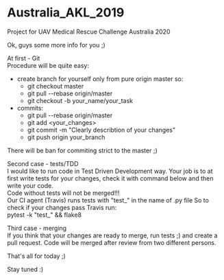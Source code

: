 # Australia_AKL_2019
Project for UAV Medical Rescue Challenge Australia 2020

Ok, guys some more info for you ;)

At first - Git\
Procedure will be quite easy:
- create branch for yourself only from pure origin master so:
    * git checkout master
    * git pull --rebase origin/master
    * git checkout -b your_name/your_task
- commits:
    * git pull --rebase origin/master
    * git add <your_changes>
    * git commit -m "Clearly describtion of your changes"
    * git push origin your_branch
    
There will be ban for commiting strict to the master ;)

Second case - tests/TDD\
I would like to run code in Test Driven Development way. Your job is to at first write tests for your changes, check it with 
command below and then write your code.\
Code without tests will not be merged!!!\
Our CI agent (Travis) runs tests with "test_" in the name of .py file
So to check if your changes pass Travis run:\
pytest -k "test_" && flake8

Third case - merging\
If you think that your changes are ready to merge, run tests ;) and create a pull request.
Code will be merged after review from two different persons.

That's all for today ;)

Stay tuned :)